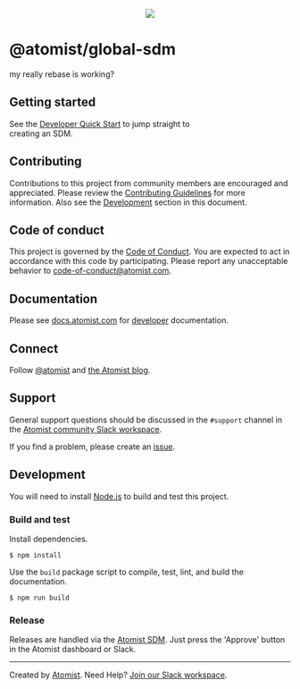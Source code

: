 <p align="center"> 
  <img src="https://images.atomist.com/sdm/SDM-Logo-Dark.png">
</p>

# @atomist/global-sdm  
  
my really rebase is working?  

[atomist-doc]: https://docs.atomist.com/ (Atomist Documentation)
 
## Getting started 
 
See the [Developer Quick Start][atomist-quick] to jump straight to  
creating an SDM. 
 
[atomist-quick]: https://docs.atomist.com/quick-start/ (Atomist - Developer Quick Start)

## Contributing

Contributions to this project from community members are encouraged
and appreciated. Please review the [Contributing 
Guidelines](CONTRIBUTING.md) for more information. Also see the 
[Development](#development) section in this document.

## Code of conduct

This project is governed by the [Code of
Conduct](CODE_OF_CONDUCT.md). You are expected to act in accordance 
with this code by participating. Please report any unacceptable
behavior to code-of-conduct@atomist.com.
 
## Documentation  
 
Please see [docs.atomist.com][atomist-doc] for
[developer][atomist-doc-sdm] documentation. 
 
[atomist-doc-sdm]: https://docs.atomist.com/developer/sdm/ (Atomist Documentation - SDM Developer)

## Connect

Follow [@atomist][atomist-twitter] and [the Atomist blog][atomist-blog].

[atomist-twitter]: https://twitter.com/atomist (Atomist on Twitter)
[atomist-blog]: https://blog.atomist.com/ (The Official Atomist Blog)

## Support

General support questions should be discussed in the `#support`
channel in the [Atomist community Slack workspace][slack].

If you find a problem, please create an [issue][].

[issue]: https://github.com/atomist-seeds/empty-sdm/issues

## Development

You will need to install [Node.js][node] to build and test this
project.

[node]: https://nodejs.org/ (Node.js)

### Build and test

Install dependencies.

```
$ npm install
```

Use the `build` package script to compile, test, lint, and build the
documentation.

```
$ npm run build
```

### Release

Releases are handled via the [Atomist SDM][atomist-sdm].  Just press
the 'Approve' button in the Atomist dashboard or Slack.

[atomist-sdm]: https://github.com/atomist/atomist-sdm (Atomist Software Delivery Machine)

---

Created by [Atomist][atomist].
Need Help?  [Join our Slack workspace][slack].

[atomist]: https://atomist.com/ (Atomist - How Teams Deliver Software)
[slack]: https://join.atomist.com/ (Atomist Community Slack)
